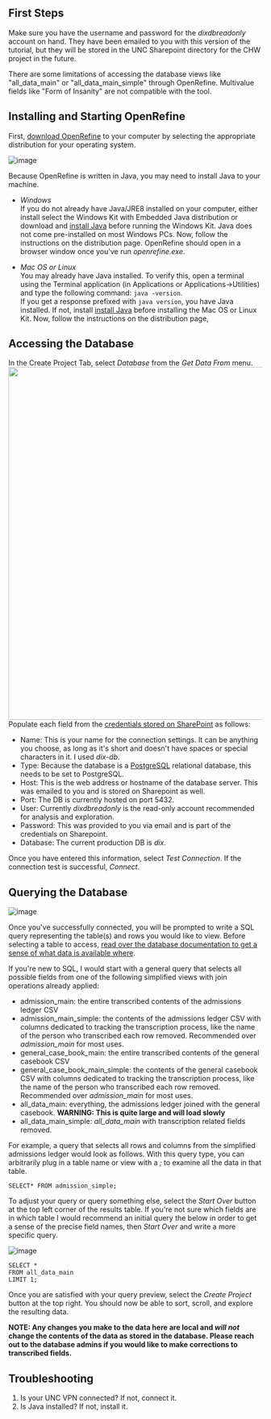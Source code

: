 ## First Steps ##

Make sure you have the username and password for the _dixdbreadonly_ account on hand. They have been emailed to you with this version of the tutorial, but they will be stored in the UNC Sharepoint directory for the CHW project in the future.

There are some limitations of accessing the database views like "all_data_main" or "all_data_main_simple" through OpenRefine. Multivalue fields like "Form of Insanity" are not compatible with the tool. 

## Installing and Starting OpenRefine ##

First, [download OpenRefine](https://openrefine.org/download.html) to your computer by selecting the appropriate distribution for your operating system.

![image](https://user-images.githubusercontent.com/7553742/143791890-08cb2288-0327-4eb4-a484-70a454ddaa09.png)

Because OpenRefine is written in Java, you may need to install Java to your machine. 

- *Windows* <br>
If you do not already have Java/JRE8 installed on your computer, either install select the Windows Kit with Embedded Java distribution or download and [install Java](https://www.java.com/en/download/manual.jsp) before running the Windows Kit. Java does not come pre-installed on most Windows PCs. Now, follow the instructions on the distribution page. OpenRefine should open in a browser window once you've run *openrefine.exe*.

- *Mac OS or Linux*<br>
You may already have Java installed. To verify this, open a terminal using the Terminal application (in Applications or Applications->Utilities) and type the following command: `java -version`. <br> If you get a response prefixed with `java version`, you have Java installed. If not, install [install Java](https://www.java.com/en/download/manual.jsp) before installing the Mac OS or Linux Kit. Now, follow the instructions on the distribution page,


## Accessing the Database ##
In the Create Project Tab, select *Database* from the *Get Data From* menu.
<img src="https://user-images.githubusercontent.com/7553742/143791548-9e9a67e9-5508-4e8d-bef5-a29c3298dc09.png " width="700"> <br>
Populate each field from the [credentials stored on SharePoint](https://adminliveunc.sharepoint.com/:t:/r/sites/CommunityHistoriesWorkshop/Shared%20Documents/Database/dixdbreadonly_credentials.txt?csf=1&web=1&e=6ZcpEU) as follows:
- Name: This is your name for the connection settings. It can be anything you choose, as long as it's short and doesn't have spaces or special characters in it. I used *dix-db*.
- Type: Because the database is a [PostgreSQL](https://www.postgresql.org/about/) relational database, this needs to be set to PostgreSQL.
- Host: This is the web address or hostname of the database server. This was emailed to you and is stored on Sharepoint as well.
- Port: The DB is currently hosted on port 5432. 
- User: Currently *dixdbreadonly* is the read-only account recommended for analysis and exploration.
- Password: This was provided to you via email and is part of the credentials on Sharepoint.
- Database: The current production DB is *dix*.
 
 Once you have entered this information, select *Test Connection*. If the connection test is successful, *Connect*.
 
## Querying the Database ##
![image](https://user-images.githubusercontent.com/7553742/143794223-dbc7e82f-c997-4a0d-821b-20e0e98ec132.png)

Once you've successfully connected, you will be prompted to write a SQL query representing the table(s) and rows you would like to view. Before selecting a table to access, [read over the database documentation to get a sense of what data is available where](https://github.com/wintere/CommunityHistoriesWorkshopDB/blob/main/database_overview.md).

If you're new to SQL, I would start with a general query that selects all possible fields from one of the following simplified views with join operations already applied:

- admission_main: the entire transcribed contents of the admissions ledger CSV
- admission_main_simple: the contents of the admissions ledger CSV with columns dedicated to tracking the transcription process, like the name of the person who transcribed each row removed. Recommended over *admission_main* for most uses.
- general_case_book_main: the entire transcribed contents of the general casebook CSV
- general_case_book_main_simple: the contents of the general casebook CSV with columns dedicated to tracking the transcription process, like the name of the person who transcribed each row removed. Recommended over *admission_main* for most uses.
- all_data_main: everything, the admissions ledger joined with the general casebook. **WARNING: This is quite large and will load slowly**
- all_data_main_simple: *all_data_main* with transcription related fields removed.

For example, a query that selects all rows and columns from the simplified admissions ledger would look as follows. With this query type, you can arbitrarily plug in a table name or view with a *;* to examine all the data in that table. 
```
SELECT* FROM admission_simple;
```
To adjust your query or query something else, select the *Start Over* button at the top left corner of the results table. If you're not sure which fields are in which table I would recommend an initial query the below in order to get a sense of the precise field names, then *Start Over* and write a more specific query.


![image](https://user-images.githubusercontent.com/7553742/144617603-2d14576c-4fd8-4795-93f5-e624253fa487.png)

```
SELECT *
FROM all_data_main
LIMIT 1;
```

Once you are satisfied with your query preview, select the *Create Project* button at the top right. You should now be able to sort, scroll, and explore the resulting data. 

**NOTE: Any changes you make to the data here are local and *will not* change the contents of the data as stored in the database. Please reach out to the database admins if you would like to make corrections to transcribed fields.**

## Troubleshooting ##
1. Is your UNC VPN connected? If not, connect it.
2. Is Java installed? If not, install it.
